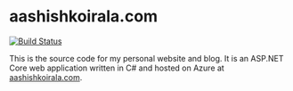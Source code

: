 # aashishkoirala.com

[![Build Status](https://dev.azure.com/aashishkoirala/Homepage/_apis/build/status/CI%20Build?branchName=master)](https://dev.azure.com/aashishkoirala/Homepage/_build/latest?definitionId=1&branchName=master)

This is the source code for my personal website and blog. It is an ASP.NET Core web application written in C# and hosted on Azure at [aashishkoirala.com](https://www.aashishkoirala.com).

